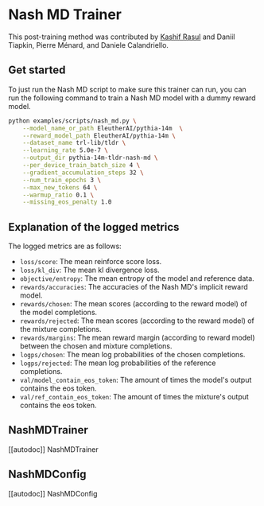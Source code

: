 # Nash MD Trainer


This post-training method was contributed by [Kashif Rasul](https://huggingface.co/kashif) and Daniil Tiapkin, Pierre Ménard, and Daniele Calandriello.

## Get started

To just run the Nash MD script to make sure this trainer can run, you can run the following command to train a Nash MD model with a dummy reward model.

```bash
python examples/scripts/nash_md.py \
    --model_name_or_path EleutherAI/pythia-14m  \
    --reward_model_path EleutherAI/pythia-14m \
    --dataset_name trl-lib/tldr \
    --learning_rate 5.0e-7 \
    --output_dir pythia-14m-tldr-nash-md \
    --per_device_train_batch_size 4 \
    --gradient_accumulation_steps 32 \
    --num_train_epochs 3 \
    --max_new_tokens 64 \
    --warmup_ratio 0.1 \
    --missing_eos_penalty 1.0
```

## Explanation of the logged metrics

The logged metrics are as follows:

* `loss/score`: The mean reinforce score loss.
* `loss/kl_div`: The mean kl divergence loss.
* `objective/entropy`: The mean entropy of the model and reference data.
* `rewards/accuracies`: The accuracies of the Nash MD's implicit reward model.
* `rewards/chosen`: The mean scores (according to the reward model) of the model completions.
* `rewards/rejected`: The mean scores (according to the reward model) of the mixture completions.
* `rewards/margins`: The mean reward margin (according to reward model) between the chosen and mixture completions.
* `logps/chosen`: The mean log probabilities of the chosen completions.
* `logps/rejected`: The mean log probabilities of the reference completions.
* `val/model_contain_eos_token`: The amount of times the model's output contains the eos token.
* `val/ref_contain_eos_token`: The amount of times the mixture's output contains the eos token.

## NashMDTrainer

[[autodoc]] NashMDTrainer

## NashMDConfig

[[autodoc]] NashMDConfig
